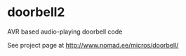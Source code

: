# doorbell2
AVR based audio-playing doorbell code

See project page at http://www.nomad.ee/micros/doorbell/

